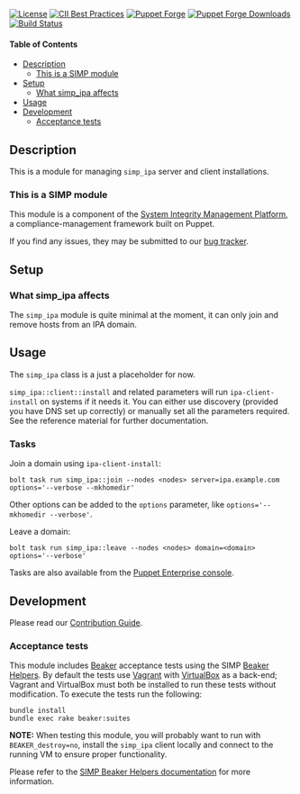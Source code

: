 [![License](https://img.shields.io/:license-apache-blue.svg)](http://www.apache.org/licenses/LICENSE-2.0.html)
[![CII Best Practices](https://bestpractices.coreinfrastructure.org/projects/73/badge)](https://bestpractices.coreinfrastructure.org/projects/73)
[![Puppet Forge](https://img.shields.io/puppetforge/v/simp/simp_ipa.svg)](https://forge.puppetlabs.com/simp/simp_ipa)
[![Puppet Forge Downloads](https://img.shields.io/puppetforge/dt/simp/simp_ipa.svg)](https://forge.puppetlabs.com/simp/simp_ipa)
[![Build Status](https://travis-ci.org/simp/pupmod-simp-simp_ipa.svg)](https://travis-ci.org/simp/pupmod-simp-simp_ipa)


#### Table of Contents

* [Description](#description)
  * [This is a SIMP module](#this-is-a-simp-module)
* [Setup](#setup)
  * [What simp_ipa affects](#what-simp_ipa-affects)
* [Usage](#usage)
* [Development](#development)
  * [Acceptance tests](#acceptance-tests)

## Description

This is a module for managing ``simp_ipa`` server and client installations.

### This is a SIMP module

This module is a component of the [System Integrity Management Platform](https://simp-project.com), a
compliance-management framework built on Puppet.

If you find any issues, they may be submitted to our [bug tracker](https://simp-project.atlassian.net/).

## Setup

### What simp_ipa affects

The ``simp_ipa`` module is quite minimal at the moment, it can only join and
remove hosts from an IPA domain.

## Usage

The ``simp_ipa`` class is a just a placeholder for now.

``simp_ipa::client::install`` and related parameters will run ``ipa-client-install`` on systems if it needs it. You can either use discovery
(provided you have DNS set up correctly) or manually set all the parameters
required. See the reference material for further documentation.

### Tasks

Join a domain using `ipa-client-install`:

```shell
bolt task run simp_ipa::join --nodes <nodes> server=ipa.example.com options='--verbose --mkhomedir'
```

Other options can be added to the `options` parameter, like
`options='--mkhomedir --verbose'`.

Leave a domain:

```shell
bolt task run simp_ipa::leave --nodes <nodes> domain=<domain> options='--verbose'
```

Tasks are also available from the [Puppet Enterprise console](https://puppet.com/docs/pe/2018.1/running_tasks.html).


## Development

Please read our [Contribution Guide](http://simp-doc.readthedocs.io/en/stable/contributors_guide/index.html).

### Acceptance tests

This module includes [Beaker](https://github.com/puppetlabs/beaker) acceptance
tests using the SIMP [Beaker Helpers](https://github.com/simp/rubygem-simp-beaker-helpers).
By default the tests use [Vagrant](https://www.vagrantup.com/) with
[VirtualBox](https://www.virtualbox.org) as a back-end; Vagrant and VirtualBox
must both be installed to run these tests without modification. To execute the
tests run the following:

```shell
bundle install
bundle exec rake beaker:suites
```

**NOTE:** When testing this module, you will probably want to run with
``BEAKER_destroy=no``, install the ``simp_ipa`` client locally and connect to the
running VM to ensure proper functionality.

Please refer to the [SIMP Beaker Helpers documentation](https://github.com/simp/rubygem-simp-beaker-helpers/blob/master/README.md)
for more information.
